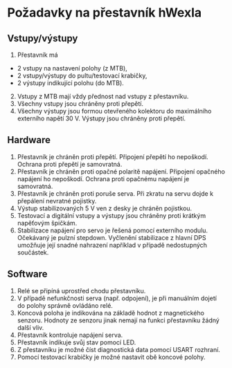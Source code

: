 Požadavky na přestavník hWexla
==============================

## Vstupy/výstupy

1. Přestavník má
 * 2 vstupy na nastavení polohy (z MTB),
 * 2 vstupy/výstupy do pultu/testovací krabičky,
 * 2 výstupy indikující polohu (do MTB).
2. Vstupy z MTB mají vždy přednost nad vstupy z přestavníku.
3. Všechny vstupy jsou chráněny proti přepětí.
4. Všechny výstupy jsou formou otevřeného kolektoru do maximálního externího
   napětí 30 V. Výstupy jsou chráněny proti přepětí.

## Hardware

1. Přestavník je chráněn proti přepětí. Připojení přepětí ho nepoškodí.
   Ochrana proti přepětí je samovratná.
2. Přestavník je chráněn proti opačné polaritě napájení. Připojení opačného
   napájení ho nepoškodí. Ochrana proti opačnému napájení je samovratná.
3. Přestavník je chráněn proti poruše serva. Při zkratu na servu dojde
   k přepálení nevratné pojistky.
4. Výstup stabilizovaných 5 V ven z desky je chráněn pojistkou.
5. Testovací a digitální vstupy a výstupy jsou chráněny proti krátkým napěťovým
   špičkám.
6. Stabilizace napájení pro servo je řešená pomocí externího modulu. Očekávaný
   je pulzní stepdown. Vyčlenění stabilizace z hlavní DPS umožňuje její snadné
   nahrazení například v případě nedostupných součástek.

## Software

1. Relé se připíná uprostřed chodu přestavníku.
2. V případě nefunkčnosti serva (např. odpojení), je při manuálním dojetí
   do polohy správně ovládáno relé.
3. Koncová poloha je indikována na základě hodnot z magnetického senzoru.
   Hodnoty ze senzoru jinak nemají na funkci přestavníku žádný další vliv.
4. Přestavník kontroluje napájení serva.
5. Přestavník indikuje svůj stav pomocí LED.
6. Z přestavníku je možné číst diagnostická data pomocí USART rozhraní.
7. Pomocí testovací krabičky je možné nastavit obě koncové polohy.
